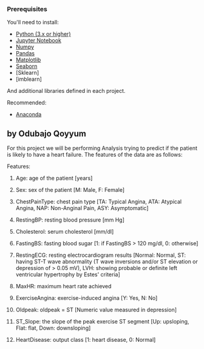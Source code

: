 

### Prerequisites

You'll need to install:

* [Python (3.x or higher)](https://www.python.org/downloads/)
* [Jupyter Notebook](https://jupyter.org/)
* [Numpy](http://www.numpy.org/)
* [Pandas](http://pandas.pydata.org/)
* [Matplotlib](https://matplotlib.org/)
* [Seaborn](https://seaborn.pydata.org/)
* [Sklearn]
* [imblearn]



And additional libraries defined in each project.

Recommended:

* [Anaconda](https://www.anaconda.com/distribution/#download-section)



## by Odubajo Qoyyum


For this project we will be performing Analysis trying to predict if the patient is likely to have a heart failure. The features of the data are as follows:

Features:
1. Age: age of the patient [years]

2. Sex: sex of the patient [M: Male, F: Female]

3. ChestPainType: chest pain type [TA: Typical Angina, ATA: Atypical Angina, NAP: Non-Anginal Pain, ASY: Asymptomatic]

4. RestingBP: resting blood pressure [mm Hg]

5. Cholesterol: serum cholesterol [mm/dl]

6. FastingBS: fasting blood sugar [1: if FastingBS > 120 mg/dl, 0: otherwise]

7. RestingECG: resting electrocardiogram results [Normal: Normal, ST: having ST-T wave abnormality (T wave inversions and/or ST elevation or depression of > 0.05 mV), LVH: showing probable or definite left ventricular hypertrophy by Estes' criteria]

8. MaxHR: maximum heart rate achieved 

9. ExerciseAngina: exercise-induced angina [Y: Yes, N: No]

10. Oldpeak: oldpeak = ST [Numeric value measured in depression]

11. ST_Slope: the slope of the peak exercise ST segment [Up: upsloping, Flat: flat, Down: downsloping]

13. HeartDisease: output class [1: heart disease, 0: Normal]